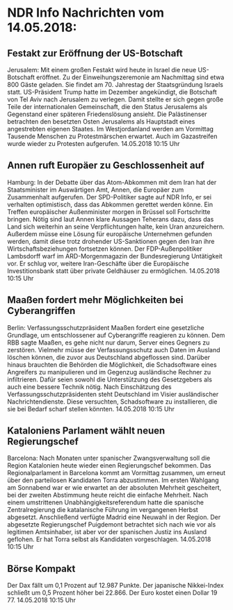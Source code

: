 # NDR Info Nachrichten vom 14.05.2018:


## Festakt zur Eröffnung der US-Botschaft
Jerusalem: Mit einem großen Festakt wird heute in Israel die neue US-Botschaft eröffnet. Zu der Einweihungszeremonie am Nachmittag sind etwa 800 Gäste geladen. Sie findet am 70. Jahrestag der Staatsgründung Israels statt. US-Präsident Trump hatte im Dezember angekündigt, die Botschaft von Tel Aviv nach Jerusalem zu verlegen. Damit stellte er sich gegen große Teile der internationalen Gemeinschaft, die den Status Jerusalems als Gegenstand einer späteren Friedenslösung ansieht. Die Palästinenser betrachten den besetzten Osten Jerusalems als Hauptstadt eines angestrebten eigenen Staates. Im Westjordanland werden am Vormittag Tausende Menschen zu Protestmärschen erwartet. Auch im Gazastreifen wurde wieder zu Protesten aufgerufen. 14.05.2018 10:15 Uhr 

## Annen ruft Europäer zu Geschlossenheit auf
Hamburg: In der Debatte über das Atom-Abkommen mit dem Iran hat der Staatsminister im Auswärtigen Amt, Annen, die Europäer zum Zusammenhalt aufgerufen. Der SPD-Politiker sagte auf NDR Info, er sei verhalten optimistisch, dass das Abkommen gerettet werden könne. Ein Treffen europäischer Außenminister morgen in Brüssel soll Fortschritte bringen. Nötig sind laut Annen klare Aussagen Teherans dazu, dass das Land sich weiterhin an seine Verpflichtungen halte, kein Uran anzureichern. Außerdem müsse eine Lösung für europäische Unternehmen gefunden werden, damit diese trotz drohender US-Sanktionen gegen den Iran ihre Wirtschaftsbeziehungen fortsetzen können. Der FDP-Außenpolitiker Lambsdorff warf im ARD-Morgenmagazin der Bundesregierung Untätigkeit vor. Er schlug vor, weitere Iran-Geschäfte über die Europäische Investitionsbank statt über private Geldhäuser zu ermöglichen. 14.05.2018 10:15 Uhr 

## Maaßen fordert mehr Möglichkeiten bei Cyberangriffen
Berlin: Verfassungsschutzpräsident Maaßen fordert eine gesetzliche Grundlage, um entschlossener auf Cyberangriffe reagieren zu können. Dem RBB sagte Maaßen, es gehe nicht nur darum, Server eines Gegners zu zerstören. Vielmehr müsse der Verfassungsschutz auch Daten im Ausland löschen können, die zuvor aus Deutschland abgeflossen sind. Darüber hinaus brauchten die Behörden die Möglichkeit, die Schadsoftware eines Angreifers zu manipulieren und im Gegenzug ausländische Rechner zu infiltrieren. Dafür seien sowohl die Unterstützung des Gesetzgebers als auch eine bessere Technik nötig. Nach Einschätzung des Verfassungsschutzpräsidenten steht Deutschland im Visier ausländischer Nachrichtendienste. Diese versuchten, Schadsoftware zu installieren, die sie bei Bedarf scharf stellen könnten. 14.05.2018 10:15 Uhr 

## Kataloniens Parlament wählt neuen Regierungschef
Barcelona: Nach Monaten unter spanischer Zwangsverwaltung soll die Region Katalonien heute wieder einen Regierungschef bekommen. Das Regionalparlament in Barcelona kommt am Vormittag zusammen, um erneut über den parteilosen Kandidaten Torra abzustimmen. Im ersten Wahlgang am Sonnabend war er wie erwartet an der absoluten Mehrheit gescheitert, bei der zweiten Abstimmung heute reicht die einfache Mehrheit. Nach einem umstrittenen Unabhängigkeitsreferendum hatte die spanische Zentralregierung die katalanische Führung im vergangenen Herbst abgesetzt. Anschließend verfügte Madrid eine Neuwahl in der Region. Der abgesetzte Regierungschef Puigdemont betrachtet sich nach wie vor als legitimen Amtsinhaber, ist aber vor der spanischen Justiz ins Ausland geflohen. Er hat Torra selbst als Kandidaten vorgeschlagen. 14.05.2018 10:15 Uhr 

## Börse Kompakt
Der Dax fällt um 0,1 Prozent auf 12.987 Punkte. Der japanische Nikkei-Index schließt um 0,5 Prozent höher bei 22.866. Der Euro kostet einen Dollar 19 77. 14.05.2018 10:15 Uhr 
